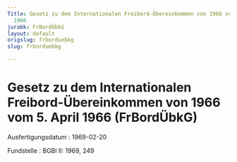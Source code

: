 ```yaml
---
Title: Gesetz zu dem Internationalen Freibord-Übereinkommen von 1966 vom 5. April
  1966
jurabk: FrBordÜbkG
layout: default
origslug: frborduebkg
slug: frborduebkg

---
```


# Gesetz zu dem Internationalen Freibord-Übereinkommen von 1966 vom 5. April 1966 (FrBordÜbkG)

Ausfertigungsdatum
:   1969-02-20

Fundstelle
:   BGBl II: 1969, 249

